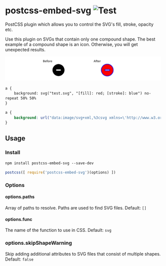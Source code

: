 # postcss-embed-svg ![Test](https://github.com/taunoha/postcss-embed-svg/workflows/Test/badge.svg)

PostCSS plugin which allows you to control the SVG's fill, stroke, opacity etc.

Use this plugin on SVGs that contain only one compound shape. The best example of a compound shape is an icon. Otherwise, you will get unexpected results.

![](preview.png)

```postcss
a {
    background: svg("test.svg", "[fill]: red; [stroke]: blue") no-repeat 50% 50%
}
```

```css
a {
    background: url("data:image/svg+xml,%3csvg xmlns=\'http://www.w3.org/2000/svg\' width=\'24\' height=\'24\' viewBox=\'0 0 24 24\'%3e%3cpath d=\'M12%2c2a10%2c10%2c0%2c1%2c0%2c3.83.76A10%2c10%2c0%2c0%2c0%2c12%2c2Zm3%2c11H9a1%2c1%2c0%2c1%2c1%2c0-2h6a1%2c1%2c0%2c1%2c1%2c0%2c2Z\' fill=\'red\' stroke=\'blue\'/%3e%3c/svg%3e") no-repeat 50% 50% }
}
```

## Usage

### Install

```shell
npm install postcss-embed-svg --save-dev
```

```js
postcss([ require('postcss-embed-svg')(options) ])
```

### Options

#### options.paths

Array of paths to resolve. Paths are used to find SVG files. Default: `[]`

#### options.func

The name of the function to use in CSS. Default: `svg`

### options.skipShapeWarning

Skip adding additional attributes to SVG files that consist of multiple shapes. Default: `false`
